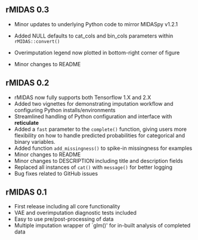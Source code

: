 ## rMIDAS 0.3

* Minor updates to underlying Python code to mirror MIDASpy v1.2.1

* Added NULL defaults to cat_cols and bin_cols parameters within `rMIDAS::convert()`

* Overimputation legend now plotted in bottom-right corner of figure

* Minor changes to README

## rMIDAS 0.2

* rMIDAS now fully supports both Tensorflow 1.X and 2.X
* Added two vignettes for demonstrating imputation workflow and configuring Python installs/environments
* Streamlined handling of Python configuration and interface with **reticulate**
* Added a `fast` parameter to the `complete()` function, giving users more flexibility on how to handle predicted probabilities for categorical and binary variables.
* Added function `add_missingness()` to spike-in missingness for examples
* Minor changes to README
* Minor changes to DESCRIPTION including title and description fields
* Replaced all instances of `cat()` with `message()` for better logging
* Bug fixes related to GitHub issues

## rMIDAS 0.1

* First release including all core functionality
* VAE and overimputation diagnostic tests included
* Easy to use pre/post-processing of data
* Multiple imputation wrapper of `glm()' for in-built analysis of completed data
